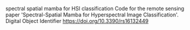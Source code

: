 spectral spatial mamba for HSI classification
Code for the remote sensing paper 'Spectral-Spatial Mamba for Hyperspectral Image Classification'. Digital Object Identifier  https://doi.org/10.3390/rs16132449
